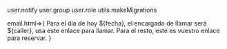 user.notify
user.group
user.role
utils.makeMigrations

email.html=>{
    Para el dia de hoy ${fecha}, el encargado de llamar será
    ${caller}, usa este enlace para llamar.
    Para el resto, este es vuestro enlace para reservar.
}